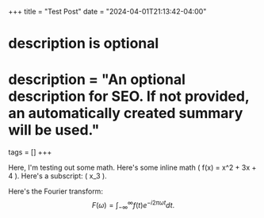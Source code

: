+++
title = "Test Post"
date = "2024-04-01T21:13:42-04:00"

#
# description is optional
#
# description = "An optional description for SEO. If not provided, an automatically created summary will be used."

tags = []
+++

Here, I'm testing out some math. Here's some inline math \( f(x) = x^2 + 3x + 4 \).
Here's a subscript: \( x_3 \).

Here's the Fourier transform:
$$ F(\omega) = \int_{-\infty}^{\infty} f(t) e^{-i 2 \pi \omega t} dt. $$

